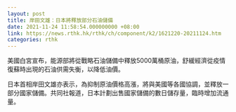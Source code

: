 ```yaml
---
layout: post
title: 岸田文雄：日本將釋放部分石油儲備
date: 2021-11-24 11:58:54.000000000 +08:00
link: https://news.rthk.hk/rthk/ch/component/k2/1621220-20211124.htm
categories: rthk
---
```


美國白宮宣布，能源部將從戰略石油儲備中釋放5000萬桶原油，舒緩經濟從疫情復蘇時出現的石油供需失衡，以降低油價。

日本首相岸田文雄亦表示，為抑制原油價格高漲，將與美國等各國協調，並釋放一部分國家儲備。共同社報道，日本計劃出售國家儲備的數日儲存量，臨時增加流通量。
